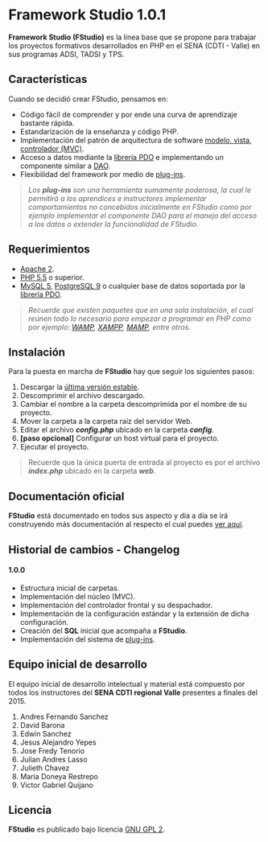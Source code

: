 # Framework Studio 1.0.1
**Framework Studio (FStudio)** es la línea base que se propone para trabajar los proyectos formativos desarrollados en PHP en el SENA (CDTI - Valle) en sus programas ADSI, TADSI y TPS.

## Características
Cuando se decidió crear FStudio, pensamos en:
  - Código fácil de comprender y por ende una curva de aprendizaje bastante rápida.
  - Estandarización de la enseñanza y código PHP.
  - Implementación del patrón de arquitectura de software [modelo, vista, controlador (MVC)].
  - Acceso a datos mediante la [librería PDO] e implementando un componente similar a [DAO].
  - Flexibilidad del framework por medio de [plug-ins].

> *Los **plug-ins** son una herramienta sumamente poderosa, la cual le permitirá a los aprendices e instructores implementar comportamientos no concebidos inicialmente en FStudio como por ejemplo implementar el componente DAO para el manejo del acceso a los datos o extender la funcionalidad de FStudio.*

## Requerimientos
  - [Apache 2].
  - [PHP 5.5] o superior.
  - [MySQL 5], [PostgreSQL 9] o cualquier base de datos soportada por la [librería PDO].

> *Recuerde que existen paquetes que en una sola instalación, el cual reúnen todo lo necesario para empezar a programar en PHP como por ejemplo: [WAMP], [XAMPP], [MAMP], entre otros.*

## Instalación
Para la puesta en marcha de **FStudio** hay que seguir los siguientes pasos:
  1. Descargar la [última versión estable].
  2. Descomprimir el archivo descargado.
  3. Cambiar el nombre a la carpeta descomprimida por el nombre de su proyecto.
  4. Mover la carpeta a la carpeta raíz del servidor Web.
  5. Editar el archivo ***config.php*** ubicado en la carpeta ***config***.
  6. **[paso opcional]** Configurar un host virtual para el proyecto.
  7. Ejecutar el proyecto.

> Recuerde que la única puerta de entrada al proyecto es por el archivo ***index.php*** ubicado en la carpeta ***web***.

## Documentación oficial
**FStudio** está documentado en todos sus aspecto y día a día se irá construyendo más documentación al respecto el cual puedes [ver aquí].

## Historial de cambios - Changelog

#### 1.0.0
  - Estructura inicial de carpetas.
  - Implementación del núcleo (MVC).
  - Implementación del controlador frontal y su despachador.
  - Implementación de la configuración estándar y la extensión de dicha configuración.
  - Creación del **SQL** inicial que acompaña a **FStudio**.
  - Implementación del sistema de [plug-ins].

## Equipo inicial de desarrollo
El equipo inicial de desarrollo intelectual y material está compuesto por todos los instructores del **SENA CDTI regional Valle** presentes a finales del 2015.

  1. Andres Fernando Sanchez
  2. David Barona
  3. Edwin Sanchez
  4. Jesus Alejandro Yepes
  5. Jose Fredy Tenorio
  6. Julian Andres Lasso
  7. Julieth Chavez
  8. Maria Doneya Restrepo
  9. Victor Gabriel Quijano

## Licencia
**FStudio** es publicado bajo licencia [GNU GPL 2].

[//]: # (These are reference links used in the body of this note and get stripped out when the markdown processor does its job. There is no need to format nicely because it shouldn't be seen. Thanks SO - http://stackoverflow.com/questions/4823468/store-comments-in-markdown-syntax)
  [modelo, vista, controlador (MVC)]: <https://es.wikipedia.org/wiki/Modelo%E2%80%93vista%E2%80%93controlado>
  [GNU GPL 2]: <https://raw.githubusercontent.com/FrameworkStudio/FStudio/master/LICENSE>
  [librería PDO]: <http://php.net/manual/es/book.pdo.php>
  [DAO]: <https://es.wikipedia.org/wiki/Data_Access_Object>
  [plug-ins]: <https://es.wikipedia.org/wiki/Complemento_%28inform%C3%A1tica%29>
  [Apache 2]: <https://httpd.apache.org/>
  [PHP 5.5]: <http://php.net/>
  [MySQL 5]: <https://www.mysql.com/>
  [PostgreSQL 9]: <http://www.postgresql.org/>
  [WAMP]: <http://www.wampserver.com/>
  [XAMPP]: <https://www.apachefriends.org/>
  [MAMP]: <https://www.mamp.info/>
  [última versión estable]: <https://github.com/FrameworkStudio/FStudio/releases>
  [ver aquí]: <https://github.com/FrameworkStudio/FStudio/wiki>
